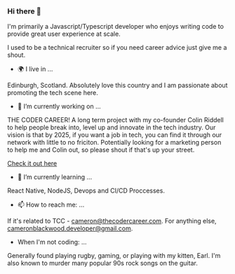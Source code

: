 ### Hi there 👋

I'm primarily a Javascript/Typescript developer who enjoys writing code to provide great user experience at scale. 

I used to be a technical recruiter so if you need career advice just give me a shout.

- 🌍 I live in ...

Edinburgh, Scotland. Absolutely love this country and I am passionate about promoting the tech scene here.

- 🔭 I’m currently working on ...

THE CODER CAREER! A long term project with my co-founder Colin Riddell to help people break into, level up and innovate in the tech industry. Our vision is that by 2025, if you want a job in tech, you can find it through our network with little to no friciton. Potentially looking for a marketing person to help me and Colin out, so please shout if that's up your street.

<a href="https://thecodercareer.com" target="_blank">Check it out here</a>

- 🌱 I’m currently learning ...

React Native, NodeJS, Devops and CI/CD Proccesses.

- 📫 How to reach me: ...

If it's related to TCC - cameron@thecodercareer.com. For anything else, cameronblackwood.developer@gmail.com.

- When I'm not coding: ...

Generally found playing rugby, gaming, or playing with my kitten, Earl. I'm also known to murder many popular 90s rock songs on the guitar.


